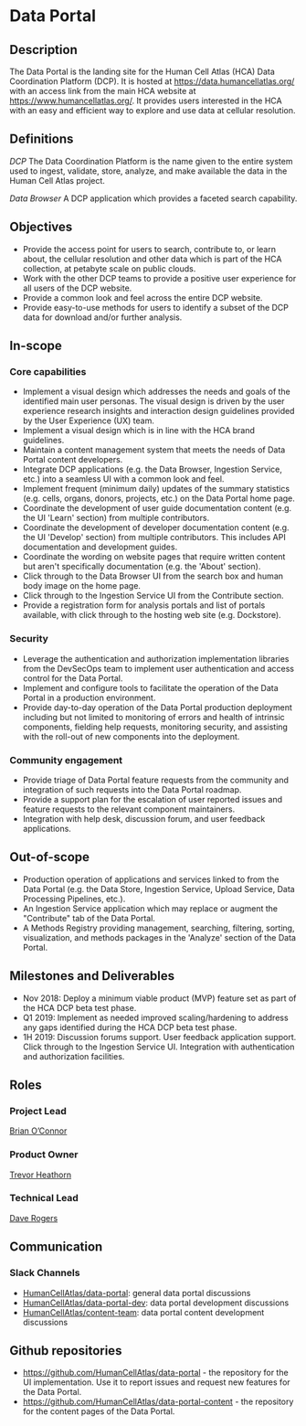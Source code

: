 # Data Portal


## Description
The Data Portal is the landing site for the Human Cell Atlas (HCA) Data Coordination Platform (DCP). It is hosted at https://data.humancellatlas.org/ with an access link from the main HCA website at https://www.humancellatlas.org/. It provides users interested in the HCA with an easy and efficient way to explore and use data at cellular resolution.

## Definitions
*DCP* The Data Coordination Platform is the name given to the entire system used to ingest, validate, store, analyze, and make available the data in the Human Cell Atlas project.

*Data Browser* A DCP application which provides a faceted search capability.

## Objectives
* Provide the access point for users to search, contribute to, or learn about, the cellular resolution and other data which is part of the HCA collection, at petabyte scale on public clouds.
* Work with the other DCP teams to provide a positive user experience for all users of the DCP website.
* Provide a common look and feel across the entire DCP website.
* Provide easy-to-use methods for users to identify a subset of the DCP data for download and/or further analysis.

## In-scope

### Core capabilities
* Implement a visual design which addresses the needs and goals of the identified main user personas. The visual design is driven by the user experience research insights and interaction design guidelines provided by the User Experience (UX) team.
* Implement a visual design which is in line with the HCA brand guidelines.
* Maintain a content management system that meets the needs of Data Portal content developers.
* Integrate DCP applications (e.g. the Data Browser, Ingestion Service, etc.) into a seamless UI with a common look and feel.
* Implement frequent (minimum daily) updates of the summary statistics (e.g. cells, organs, donors, projects, etc.) on the Data Portal home page.
* Coordinate the development of user guide documentation content (e.g. the UI 'Learn' section) from multiple contributors.
* Coordinate the development of developer documentation content (e.g. the UI 'Develop' section) from multiple contributors. This includes API documentation and development guides.
* Coordinate the wording on website pages that require written content but aren't specifically documentation (e.g. the 'About' section).
* Click through to the Data Browser UI from the search box and human body image on the home page.
* Click through to the Ingestion Service UI from the Contribute section.
* Provide a registration form for analysis portals and list of portals available, with click through to the hosting web site (e.g. Dockstore).

### Security
* Leverage the authentication and authorization implementation libraries from the DevSecOps team to implement user authentication and access control for the Data Portal.
* Implement and configure tools to facilitate the operation of the Data Portal in a production environment.
* Provide day-to-day operation of the Data Portal production deployment including but not limited to monitoring of errors and health of intrinsic components, fielding help requests, monitoring security, and assisting with the roll-out of new components into the deployment.

### Community engagement
* Provide triage of Data Portal feature requests from the community and integration of such requests into the Data Portal roadmap.
* Provide a support plan for the escalation of user reported issues and feature requests to the relevant component maintainers.
* Integration with help desk, discussion forum, and user feedback applications.
   
## Out-of-scope
* Production operation of applications and services linked to from the Data Portal (e.g. the Data Store, Ingestion Service, Upload Service, Data Processing Pipelines, etc.).
* An Ingestion Service application which may replace or augment the "Contribute" tab of the Data Portal.
* A Methods Registry providing management, searching, filtering, sorting, visualization, and methods packages in the 'Analyze' section of the Data Portal.

## Milestones and Deliverables
* Nov 2018:  Deploy a minimum viable product (MVP) feature set as part of the HCA DCP beta test phase.
* Q1  2019:  Implement as needed improved scaling/hardening to address any gaps identified during the HCA DCP beta test phase.
* 1H  2019:  Discussion forums support. User feedback application support. Click through to the Ingestion Service UI. Integration with authentication and authorization facilities.

## Roles

### Project Lead
[Brian O’Connor](mailto:brocono@ucsc.edu) 

### Product Owner
[Trevor Heathorn](mailto:theathor@ucsc.edu) 

### Technical Lead
[Dave Rogers](mailto:dave@clevercanary.com)

## Communication

### Slack Channels
* [HumanCellAtlas/data-portal](https://humancellatlas.slack.com/messages/data-portal): general data portal discussions
* [HumanCellAtlas/data-portal-dev](https://humancellatlas.slack.com/messages/data-portal-dev): data portal development discussions
* [HumanCellAtlas/content-team](https://humancellatlas.slack.com/messages/content-team): data portal content development discussions

## Github repositories
* https://github.com/HumanCellAtlas/data-portal - the repository for the UI implementation. Use it to report issues and request new features for the Data Portal.
* https://github.com/HumanCellAtlas/data-portal-content - the repository for the content pages of the Data Portal.
